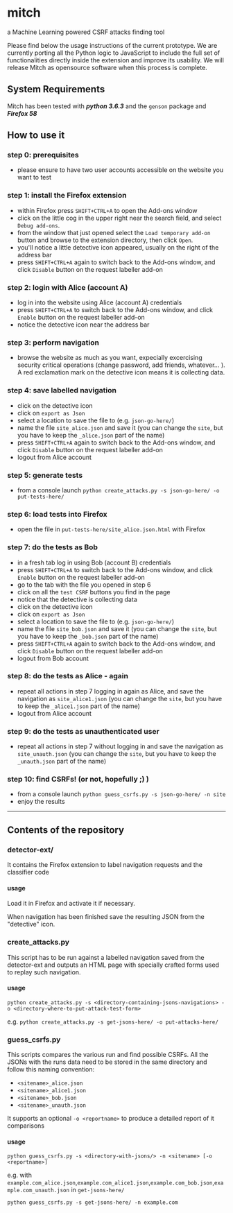 # mitch
a Machine Learning powered CSRF attacks finding tool

Please find below the usage instructions of the current prototype. We are currently porting all the Python logic to JavaScript to include the full set of functionalities directly inside the extension and improve its usability. We will release Mitch as opensource software when this process is complete.

## System Requirements
Mitch has been tested with ***python 3.6.3*** and the `genson` package and ***Firefox 58***

## How to use it

### step 0: prerequisites
* please ensure to have two user accounts accessible on the website you want to test

### step 1: install the Firefox extension
* within Firefox press `SHIFT+CTRL+A` to open the Add-ons window
* click on the little cog in the upper right near the search field, and select `Debug add-ons`.
* from the window that just opened select the `Load temporary add-on` button and browse to the extension directory, then click `Open`.
* you'll notice a little detective icon appeared, usually on the right of the address bar
* press `SHIFT+CTRL+A` again to switch back to the Add-ons window, and click `Disable` button on the request labeller add-on

### step 2: login with Alice (account A)
* log in into the website using Alice (account A) credentials
* press `SHIFT+CTRL+A` to switch back to the Add-ons window, and click `Enable` button on the request labeller add-on
* notice the detective icon near the address bar 

### step 3: perform navigation
* browse the website as much as you want, expecially excercising security critical operations (change password, add friends, whatever... ). A red exclamation mark on the detective icon means it is collecting data.

### step 4: save labelled navigation
* click on the detective icon
* click on `export as Json`
* select a location to save the file to (e.g. `json-go-here/`)
* name the file `site_alice.json` and save it (you can change the `site`, but you have to keep the `_alice.json` part of the name)
* press `SHIFT+CTRL+A` again to switch back to the Add-ons window, and click `Disable` button on the request labeller add-on
* logout from Alice account

### step 5: generate tests
* from a console launch `python create_attacks.py -s json-go-here/ -o put-tests-here/`

### step 6: load tests into Firefox
* open the file in `put-tests-here/site_alice.json.html` with Firefox

### step 7: do the tests as Bob
* in a fresh tab log in using Bob (account B) credentials
* press `SHIFT+CTRL+A` to switch back to the Add-ons window, and click `Enable` button on the request labeller add-on
* go to the tab with the file you opened in step 6
* click on all the `test CSRF` buttons you find in the page
* notice that the detective is collecting data
* click on the detective icon
* click on `export as Json`
* select a location to save the file to (e.g. `json-go-here/`)
* name the file `site_bob.json` and save it (you can change the `site`, but you have to keep the `_bob.json` part of the name)
* press `SHIFT+CTRL+A` again to switch back to the Add-ons window, and click `Disable` button on the request labeller add-on
* logout from Bob account

### step 8: do the tests as Alice - again
* repeat all actions in step 7 logging in again as Alice, and save the navigation as `site_alice1.json` (you can change the `site`, but you have to keep the `_alice1.json` part of the name)
* logout from Alice account

### step 9: do the tests as unauthenticated user
* repeat all actions in step 7 without logging in and save the navigation as `site_unauth.json` (you can change the `site`, but you have to keep the `_unauth.json` part of the name)

### step 10: find CSRFs! (or not, hopefully ;) )
* from a console launch `python guess_csrfs.py -s json-go-here/ -n site`
* enjoy the results

---

## Contents of the repository

### detector-ext/
It contains the Firefox extension to label navigation requests and the classifier code 

#### usage
Load it in Firefox and activate it if necessary.

When navigation has been finished save the resulting JSON from the "detective" icon.

### create_attacks.py
This script has to be run against a labelled navigation saved from the detector-ext and outputs an HTML page with specially crafted forms used to replay such navigation.

#### usage
`python create_attacks.py -s <directory-containing-jsons-navigations> -o <directory-where-to-put-attack-test-form>`

e.g.
`python create_attacks.py -s get-jsons-here/ -o put-attacks-here/`

### guess_csrfs.py
This scripts compares the various run and find possible CSRFs.
All the JSONs with the runs data need to be stored in the same directory and follow this naming convention:

* `<sitename>_alice.json`
* `<sitename>_alice1.json`
* `<sitename>_bob.json`
* `<sitename>_unauth.json`

It supports an optional `-o <reportname>` to produce a detailed report of it comparisons

#### usage
`python guess_csrfs.py -s <directory-with-jsons/> -n <sitename> [-o <reportname>]`

e.g.
with `example.com_alice.json`,`example.com_alice1.json`,`example.com_bob.json`,`example.com_unauth.json` in `get-jsons-here/` 

`python guess_csrfs.py -s get-jsons-here/ -n example.com`